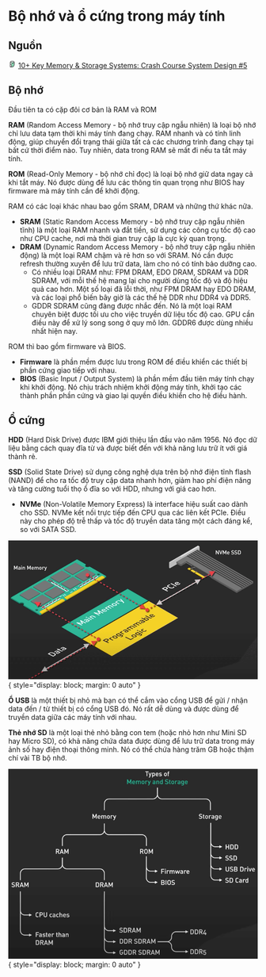 # Bộ nhớ và ổ cứng trong máy tính

## Nguồn

<img src="../../../img/bytebytego.png" width="16" height="16"/> [10+ Key Memory & Storage Systems: Crash Course System Design #5](https://www.youtube.com/watch?v=lX4CrbXMsNQ)

## Bộ nhớ

Đầu tiên ta có cặp đôi cơ bản là RAM và ROM

**RAM** (Random Access Memory - bộ nhớ truy cập ngẫu nhiên) là loại bộ nhớ chỉ lưu data tạm thời khi máy tính đang chạy. RAM nhanh và có tính linh động, giúp chuyển đổi trạng thái giữa tất cả các chương trình đang chạy tại bất cứ thời điểm nào. Tuy nhiên, data trong RAM sẽ mất đi nếu ta tắt máy tính.

**ROM** (Read-Only Memory - bộ nhớ chỉ đọc) là loại bộ nhớ giữ data ngay cả khi tắt máy. Nó được dùng để lưu các thông tin quan trọng như BIOS hay firmware mà máy tính cần để khởi động.

RAM có các loại khác nhau bao gồm SRAM, DRAM và những thứ khác nữa. 

- **SRAM** (Static Random Access Memory - bộ nhớ truy cập ngẫu nhiên tĩnh) là một loại RAM nhanh và đắt tiền, sử dụng các công cụ tốc độ cao như CPU cache, nơi mà thời gian truy cập là cực kỳ quan trọng.
- **DRAM** (Dynamic Random Access Memory - bộ nhớ truy cập ngẫu nhiên động) là một loại RAM chậm và rẻ hơn so với SRAM. Nó cần được refresh thường xuyên để lưu trữ data, làm cho nó có tính bảo dưỡng cao. 
    - Có nhiều loại DRAM như: FPM DRAM, EDO DRAM, SDRAM và DDR SDRAM, với mỗi thế hệ mang lại cho người dùng tốc độ và độ hiệu quả cao hơn. Một số loại đã lỗi thời, như FPM DRAM hay EDO DRAM, và các loại phổ biến bây giờ là các thế hệ DDR như DDR4 và DDR5. 
    - GDDR SDRAM cũng đàng được nhắc đến. Nó là một loại RAM chuyên biệt được tối ưu cho việc truyền dữ liệu tốc độ cao. GPU cần điều này để xử lý song song ở quy mô lớn. GDDR6 được dùng nhiều nhất hiện nay.

ROM thì bao gồm firmware và BIOS.

- **Firmware** là phần mềm được lưu trong ROM để điều khiển các thiết bị phần cứng giao tiếp với nhau.
- **BIOS** (Basic Input / Output System) là phần mềm đầu tiên máy tính chạy khi khởi động. Nó chịu trách nhiệm khởi động máy tính, khởi tạo các thành phần phần cứng và giao lại quyền điều khiển cho hệ điều hành.

## Ổ cứng

**HDD** (Hard Disk Drive) được IBM giới thiệu lần đầu vào năm 1956. Nó đọc dữ liệu bằng cách quay đĩa từ và được biết đến với khả năng lưu trữ ít với giá thành rẻ.

**SSD** (Solid State Drive) sử dụng công nghệ dựa trên bộ nhớ điện tĩnh flash (NAND) để cho ra tốc độ truy cập data nhanh hơn, giảm hao phí điện năng và tăng cường tuổi thọ ổ đĩa so với HDD, nhưng với giá cao hơn.

- **NVMe** (Non-Volatile Memory Express) là interface hiệu suất cao dành cho SSD. NVMe kết nối trực tiếp đến CPU qua các liên kết PCIe. Điều này cho phép độ trễ thấp và tốc độ truyền data tăng một cách đáng kể, so với SATA SSD.

![](figure1.png){ style="display: block; margin: 0 auto" }

**Ổ USB** là một thiết bị nhỏ mà bạn có thể cắm vào cổng USB để gửi / nhận data đến / từ thiết bị có cổng USB đó. Nó rất dễ dùng và được dùng để truyền data giữa các máy tính với nhau.

**Thẻ nhớ SD** là một loại thẻ nhỏ bằng con tem (hoặc nhỏ hơn như Mini SD hay Micro SD), có khả năng chứa data được dùng để lưu trữ data trong máy ảnh số hay điện thoại thông minh. Nó có thể chứa hàng trăm GB hoặc thậm chí vài TB bộ nhớ.

![](figure2.png){ style="display: block; margin: 0 auto" }
